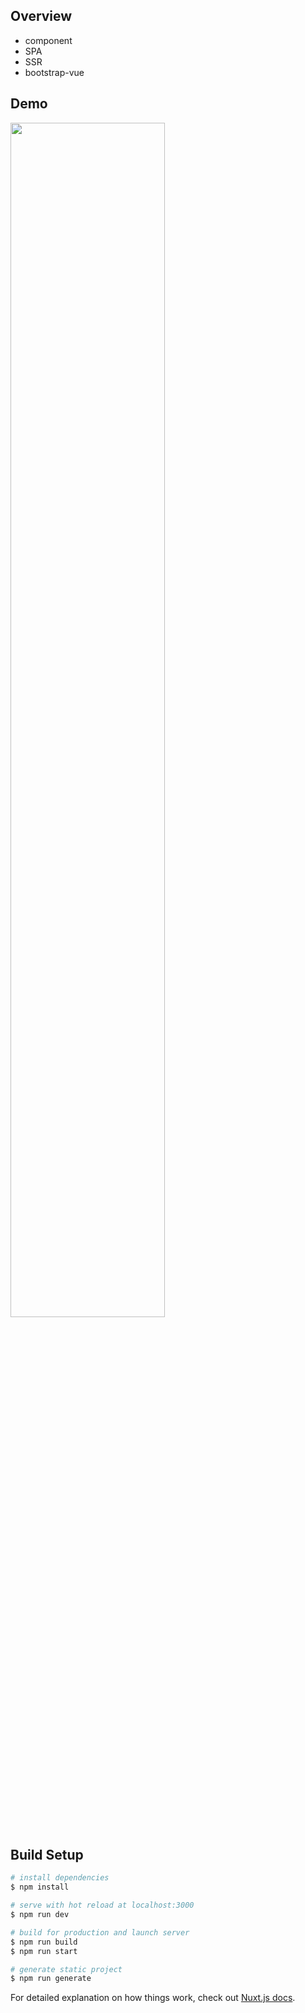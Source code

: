 ## Overview
- component
- SPA
- SSR
- bootstrap-vue

## Demo
<image src="https://user-images.githubusercontent.com/38001967/94610755-bc966b80-02db-11eb-959c-0fa6f14bda23.gif" width="70%" />

## Build Setup

```bash
# install dependencies
$ npm install

# serve with hot reload at localhost:3000
$ npm run dev

# build for production and launch server
$ npm run build
$ npm run start

# generate static project
$ npm run generate
```

For detailed explanation on how things work, check out [Nuxt.js docs](https://nuxtjs.org).
